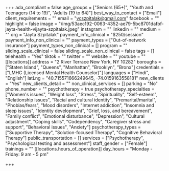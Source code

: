 +++
ada_compliant = false
age_groups = ["Seniors (65+)", "Youth and Teenagers (14 to 19)", "Adults (19 to 64)"]
best_way_to_contact = ["Email"]
client_requirements = ""
email = "vcszpitalak@gmail.com"
facebook = ""
highlight = false
image = "/img/53aec192-0063-4352-ae79-5bc8701dafbf-jayta-health-vijayta-szpitalak.jpeg"
instagram = ""
linkedin = ""
medium = ""
org = "Jayta Szpitalak"
payment_info_clinical = "$250/session"
payment_info_non_clinical = ""
payment_types = ["Out-of-network insurance"]
payment_types_non_clinical = []
program = ""
sliding_scale_clinical = false
sliding_scale_non_clinical = false
tags = []
telehealth = "Yes"
tiktok = ""
twitter = ""
website = ""
youtube = ""
[[locations]]
address = "2 River Terrace New York, NY 10282"
boroughs = ["Staten Island", "Queens", "Manhattan", "Brooklyn", "Bronx"]
credentials = ["LMHC (Licensed Mental Health Counselor)"]
languages = ["Hindi", "English"]
latLng = "40.715571666249645, -74.0159163558181"
new_clients = "Yes"
new_clients_detail = ""
non_clinical_services = []
parking = "No"
phone_number = ""
psychotherapy = true
psychotherapy_specialties = ["Women's issues", "Weight loss", "Stress", "Spirituality", "Self-esteem", "Relationship issues", "Racial and cultural identity", "Premarital/marital", "Phobias/fears", "Mood disorders", "Internet addiction", "Insomnia and sleep issues", "Identity development", "Grief, loss, and bereavement", "Family conflict", "Emotional disturbance", "Depression", "Cultural adjustment", "Coping skills", "Codependency", "Caregiver stress and support", "Behavioral issues", "Anxiety"]
psychotherapy_types = ["Supportive Therapy", "Solution-focused Therapy", "Cognitive Behavioral Therapy"]
public_transportation = []
services = ["Psychotherapy", "Psychological testing and assessment"]
staff_gender = ["Female"]
trainings = ""
[[locations.hours_of_operation]]
day_hours = "Monday - Friday: 9 am - 5 pm"

+++
